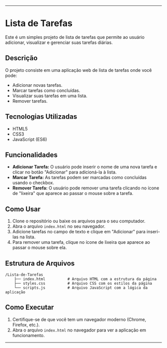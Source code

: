 
---

# Lista de Tarefas

Este é um simples projeto de lista de tarefas que permite ao usuário adicionar, visualizar e gerenciar suas tarefas diárias.

## Descrição

O projeto consiste em uma aplicação web de lista de tarefas onde você pode:
- Adicionar novas tarefas.
- Marcar tarefas como concluídas.
- Visualizar suas tarefas em uma lista.
- Remover tarefas.

## Tecnologias Utilizadas

- HTML5
- CSS3
- JavaScript (ES6)

## Funcionalidades

- **Adicionar Tarefa:** O usuário pode inserir o nome de uma nova tarefa e clicar no botão "Adicionar" para adicioná-la à lista.
- **Marcar Tarefa:** As tarefas podem ser marcadas como concluídas usando o checkbox.
- **Remover Tarefa:** O usuário pode remover uma tarefa clicando no ícone de "lixeira" que aparece ao passar o mouse sobre a tarefa.

## Como Usar

1. Clone o repositório ou baixe os arquivos para o seu computador.
2. Abra o arquivo `index.html` no seu navegador.
3. Adicione tarefas no campo de texto e clique em "Adicionar" para inseri-las na lista.
4. Para remover uma tarefa, clique no ícone de lixeira que aparece ao passar o mouse sobre ela.

## Estrutura de Arquivos

```
/Lista-de-Tarefas
    ├── index.html          # Arquivo HTML com a estrutura da página
    ├── styles.css          # Arquivo CSS com os estilos da página
    └── scripts.js          # Arquivo JavaScript com a lógica da aplicação
```

## Como Executar

1. Certifique-se de que você tem um navegador moderno (Chrome, Firefox, etc.).
2. Abra o arquivo `index.html` no navegador para ver a aplicação em funcionamento.

---

